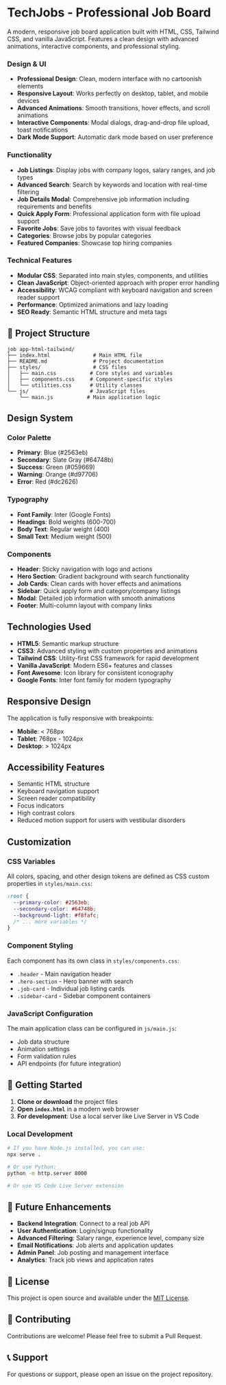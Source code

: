 # TechJobs - Professional Job Board

A modern, responsive job board application built with HTML, CSS, Tailwind CSS, and vanilla JavaScript. Features a clean design with advanced animations, interactive components, and professional styling.

### Design & UI
- **Professional Design**: Clean, modern interface with no cartoonish elements
- **Responsive Layout**: Works perfectly on desktop, tablet, and mobile devices
- **Advanced Animations**: Smooth transitions, hover effects, and scroll animations
- **Interactive Components**: Modal dialogs, drag-and-drop file upload, toast notifications
- **Dark Mode Support**: Automatic dark mode based on user preference

### Functionality
- **Job Listings**: Display jobs with company logos, salary ranges, and job types
- **Advanced Search**: Search by keywords and location with real-time filtering
- **Job Details Modal**: Comprehensive job information including requirements and benefits
- **Quick Apply Form**: Professional application form with file upload support
- **Favorite Jobs**: Save jobs to favorites with visual feedback
- **Categories**: Browse jobs by popular categories
- **Featured Companies**: Showcase top hiring companies

### Technical Features
- **Modular CSS**: Separated into main styles, components, and utilities
- **Clean JavaScript**: Object-oriented approach with proper error handling
- **Accessibility**: WCAG compliant with keyboard navigation and screen reader support
- **Performance**: Optimized animations and lazy loading
- **SEO Ready**: Semantic HTML structure and meta tags

## 📁 Project Structure
```
job app-html-tailwind/
├── index.html              # Main HTML file
├── README.md               # Project documentation
├── styles/                 # CSS files
│   ├── main.css           # Core styles and variables
│   ├── components.css     # Component-specific styles
│   └── utilities.css      # Utility classes
└── js/                    # JavaScript files
    └── main.js           # Main application logic
```

## Design System

### Color Palette
- **Primary**: Blue (#2563eb)
- **Secondary**: Slate Gray (#64748b)
- **Success**: Green (#059669)
- **Warning**: Orange (#d97706)
- **Error**: Red (#dc2626)

### Typography
- **Font Family**: Inter (Google Fonts)
- **Headings**: Bold weights (600-700)
- **Body Text**: Regular weight (400)
- **Small Text**: Medium weight (500)

### Components
- **Header**: Sticky navigation with logo and actions
- **Hero Section**: Gradient background with search functionality
- **Job Cards**: Clean cards with hover effects and animations
- **Sidebar**: Quick apply form and category/company listings
- **Modal**: Detailed job information with smooth animations
- **Footer**: Multi-column layout with company links

## Technologies Used

- **HTML5**: Semantic markup structure
- **CSS3**: Advanced styling with custom properties and animations
- **Tailwind CSS**: Utility-first CSS framework for rapid development
- **Vanilla JavaScript**: Modern ES6+ features and classes
- **Font Awesome**: Icon library for consistent iconography
- **Google Fonts**: Inter font family for modern typography

## Responsive Design

The application is fully responsive with breakpoints:
- **Mobile**: < 768px
- **Tablet**: 768px - 1024px
- **Desktop**: > 1024px

## Accessibility Features

- Semantic HTML structure
- Keyboard navigation support
- Screen reader compatibility
- Focus indicators
- High contrast colors
- Reduced motion support for users with vestibular disorders

## Customization

### CSS Variables
All colors, spacing, and other design tokens are defined as CSS custom properties in `styles/main.css`:

```css
:root {
  --primary-color: #2563eb;
  --secondary-color: #64748b;
  --background-light: #f8fafc;
  /* ... more variables */
}
```

### Component Styling
Each component has its own class in `styles/components.css`:
- `.header` - Main navigation header
- `.hero-section` - Hero banner with search
- `.job-card` - Individual job listing cards
- `.sidebar-card` - Sidebar component containers

### JavaScript Configuration
The main application class can be configured in `js/main.js`:
- Job data structure
- Animation settings
- Form validation rules
- API endpoints (for future integration)

## 🚀 Getting Started

1. **Clone or download** the project files
2. **Open `index.html`** in a modern web browser
3. **For development**: Use a local server like Live Server in VS Code

### Local Development
```bash
# If you have Node.js installed, you can use:
npx serve .

# Or use Python:
python -m http.server 8000

# Or use VS Code Live Server extension
```

## 🔮 Future Enhancements

- **Backend Integration**: Connect to a real job API
- **User Authentication**: Login/signup functionality
- **Advanced Filtering**: Salary range, experience level, company size
- **Email Notifications**: Job alerts and application updates
- **Admin Panel**: Job posting and management interface
- **Analytics**: Track job views and application rates

## 📝 License

This project is open source and available under the [MIT License](LICENSE).

## 🤝 Contributing

Contributions are welcome! Please feel free to submit a Pull Request.

## 📞 Support

For questions or support, please open an issue on the project repository.
